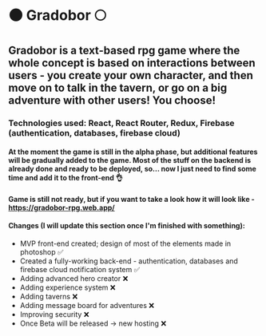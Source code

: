 #   :new_moon: Gradobor  :full_moon:

## Gradobor is a text-based rpg game where the whole concept is based on interactions between users - you create your own character, and then move on to talk in the tavern, or go on a big adventure with other users! You choose!

### Technologies used: React, React Router, Redux, Firebase (authentication, databases, firebase cloud)

#### At the moment the game is still in the alpha phase, but additional features will be gradually added to the game. Most of the stuff on the backend is already done and ready to be deployed, so... now I just need to find some time and add it to the front-end  :ok_hand:

#### Game is still not ready, but if you want to take a look how it will look like - https://gradobor-rpg.web.app/

#### Changes (I will update this section once I'm finished with something):


* MVP front-end created; design of most of the elements made in photoshop  :white_check_mark:
* Created a fully-working back-end - authentication, databases and firebase cloud notification system  :white_check_mark:
* Adding advanced hero creator  :x:
* Adding experience system  :x:
* Adding taverns  :x:
* Adding message board for adventures  :x:
* Improving security  :x:
* Once Beta will be released -> new hosting  :x:
